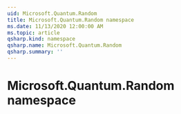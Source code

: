 ```yaml
---
uid: Microsoft.Quantum.Random
title: Microsoft.Quantum.Random namespace
ms.date: 11/13/2020 12:00:00 AM
ms.topic: article
qsharp.kind: namespace
qsharp.name: Microsoft.Quantum.Random
qsharp.summary: ''
---
```


# Microsoft.Quantum.Random namespace



